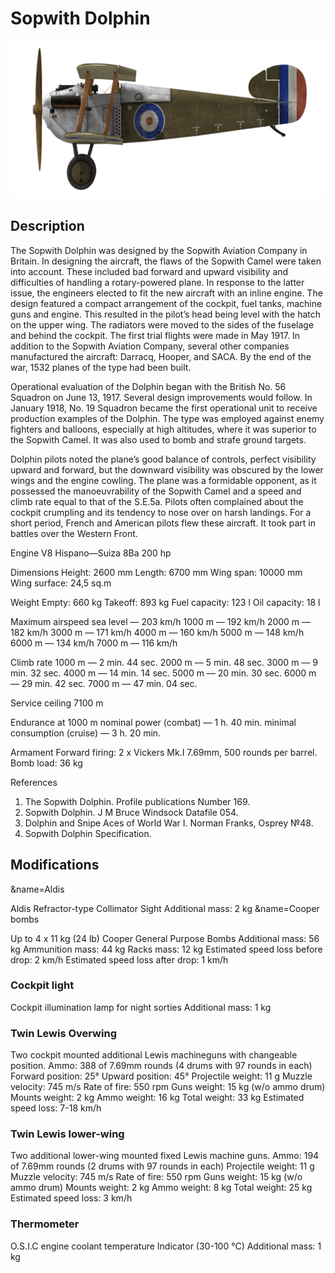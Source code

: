 # Sopwith Dolphin

![sopdolphin](../images/sopdolphin.png)

## Description

The Sopwith Dolphin was designed by the Sopwith Aviation Company in Britain. In designing the aircraft, the flaws of the Sopwith Camel were taken into account. These included bad forward and upward visibility and difficulties of handling a rotary-powered plane. In response to the latter issue, the engineers elected to fit the new aircraft with an inline engine. The design featured a compact arrangement of the cockpit, fuel tanks, machine guns and engine. This resulted in the pilot’s head being level with the hatch on the upper wing. The radiators were moved to the sides of the fuselage and behind the cockpit. The first trial flights were made in May 1917. In addition to the Sopwith Aviation Company, several other companies manufactured the aircraft: Darracq, Hooper, and SACA. By the end of the war, 1532 planes of the type had been built.

Operational evaluation of the Dolphin began with the British No. 56 Squadron on June 13, 1917. Several design improvements would follow. In January 1918, No. 19 Squadron became the first operational unit to receive production examples of the Dolphin. The type was employed against enemy fighters and balloons, especially at high altitudes, where it was superior to the Sopwith Camel. It was also used to bomb and strafe ground targets.

Dolphin pilots noted the plane’s good balance of controls, perfect visibility upward and forward, but the downward visibility was obscured by the lower wings and the engine cowling. The plane was a formidable opponent, as it possessed the manoeuvrability of the Sopwith Camel and a speed and climb rate equal to that of the S.E.5a. Pilots often complained about the cockpit crumpling and its tendency to nose over on harsh landings. For a short period, French and American pilots flew these aircraft. It took part in battles over the Western Front.


Engine
V8 Hispano—Suiza 8Ba 200 hp

Dimensions
Height: 2600 mm
Length: 6700 mm
Wing span: 10000 mm
Wing surface: 24,5 sq.m

Weight
Empty: 660 kg
Takeoff: 893 kg
Fuel capacity: 123 l
Oil capacity: 18 l

Maximum airspeed
sea level — 203 km/h
1000 m — 192 km/h
2000 m — 182 km/h
3000 m — 171 km/h
4000 m — 160 km/h
5000 m — 148 km/h
6000 m — 134 km/h
7000 m — 116 km/h

Climb rate
1000 m —  2 min. 44 sec.
2000 m —  5 min. 48 sec.
3000 m —  9 min. 32 sec.
4000 m — 14 min. 14 sec.
5000 m — 20 min. 30 sec.
6000 m — 29 min. 42 sec.
7000 m — 47 min. 04 sec.

Service ceiling 7100 m

Endurance at 1000 m
nominal power (combat) — 1 h. 40 min.
minimal consumption (cruise) — 3 h. 20 min.

Armament
Forward firing: 2 х Vickers Mk.I 7.69mm, 500 rounds per barrel.
Bomb load:  36 kg

References
1) The Sopwith Dolphin. Profile publications Number 169.
2) Sopwith Dolphin. J M Bruce Windsock Datafile 054.
3) Dolphin and Snipe Aces of World War I. Norman Franks, Osprey №48.
4) Sopwith Dolphin Specification.

## Modifications
&name=Aldis

Aldis Refractor-type Collimator Sight
Additional mass: 2 kg
&name=Cooper bombs

Up to 4 x 11 kg (24 lb) Cooper General Purpose Bombs
Additional mass: 56 kg
Ammunition mass: 44 kg
Racks mass: 12 kg
Estimated speed loss before drop: 2 km/h
Estimated speed loss after drop: 1 km/h
### Cockpit light

Cockpit illumination lamp for night sorties
Additional mass: 1 kg

### Twin Lewis Overwing

Two cockpit mounted additional Lewis machineguns with changeable position.
Ammo: 388 of 7.69mm rounds (4 drums with 97 rounds in each)
Forward position: 25°
Upward position: 45°
Projectile weight: 11 g
Muzzle velocity: 745 m/s
Rate of fire: 550 rpm
Guns weight: 15 kg (w/o ammo drum)
Mounts weight: 2 kg
Ammo weight: 16 kg
Total weight: 33 kg
Estimated speed loss: 7-18 km/h
### Twin Lewis lower-wing

Two additional lower-wing mounted fixed Lewis machine guns.
Ammo: 194 of 7.69mm rounds (2 drums with 97 rounds in each)
Projectile weight: 11 g
Muzzle velocity: 745 m/s
Rate of fire: 550 rpm
Guns weight: 15 kg (w/o ammo drum)
Mounts weight: 2 kg
Ammo weight: 8 kg
Total weight: 25 kg
Estimated speed loss: 3 km/h
### Thermometer

O.S.I.C engine coolant temperature Indicator (30-100 °C)
Additional mass: 1 kg